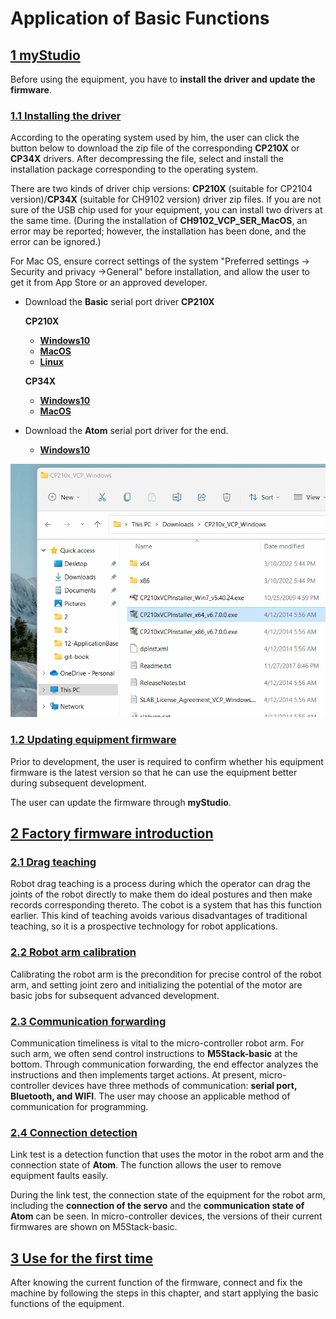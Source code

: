 # Application of Basic Functions

## [**1 myStudio**](4.1-myStudio/README.md)

Before using the equipment, you have to **install the driver and update the firmware**.

### [1.1 Installing the driver](4.1-myStudio/4.1.1-myStudio_download_driverinstalled.md)

According to the operating system used by him, the user can click the button below to download the zip file of the corresponding **CP210X** or **CP34X** drivers. After decompressing the file, select and install the installation package corresponding to the operating system.

There are two kinds of driver chip versions: **CP210X** (suitable for CP2104 version)/**CP34X** (suitable for CH9102 version) driver zip files. If you are not sure of the USB chip used for your equipment, you can install two drivers at the same time. (During the installation of **CH9102_VCP_SER_MacOS**, an error may be reported; however, the
installation has been done, and the error can be ignored.)

For Mac OS, ensure correct settings of the system "Preferred settings -> Security and privacy ->General" before installation, and allow the user to get it from App Store or an approved developer.

- Download the **Basic** serial port driver **CP210X** 

  **CP210X**

  - [ **Windows10** ](https://download.elephantrobotics.com/software/drivers/CP210x_VCP_Windows.zip)
  - [ **MacOS** ](https://download.elephantrobotics.com/software/drivers/CP210x_VCP_MacOS.zip)
  - [ **Linux** ](https://download.elephantrobotics.com/software/drivers/CP210x_VCP_Linux.zip)

  **CP34X**
  - [ **Windows10** ](https://download.elephantrobotics.com/software/drivers/CH9102_VCP_SER_Windows.exe)
  - [ **MacOS** ](https://download.elephantrobotics.com/software/drivers/CH9102_VCP_MacOS.zip)


- Download the **Atom** serial port driver for the end.

  - [ **Windows10** ](https://download.elephantrobotics.com/software/drivers/CDM21228_Setup.zip)


![P210X_install](../resources/7-BasicFunctionApplication/7.1/CP210X_install.gif)

### [1.2 Updating equipment firmware](./7.1-myStudio/7.1.2-myStudio_flash_firmwares.md)

Prior to development, the user is required to confirm whether his equipment firmware is the latest version so that he can use the equipment better during subsequent development.

The user can update the firmware through **myStudio**.

##  [2 Factory firmware introduction](https://docs.elephantrobotics.com/docs/mycobot_280_m5_en/3-FunctionsAndApplications/5.BasicFunction/5.3-FirmwareFunctionDescription/)

### [2.1 Drag teaching](https://docs.elephantrobotics.com/docs/mycobot_280_m5_en/3-FunctionsAndApplications/5.BasicFunction/5.3-FirmwareFunctionDescription/5.3.1-moving/5.3.1.1-micro_controller.html)

Robot drag teaching is a process during which the operator can drag the joints of the robot directly to make them do ideal postures and then make records corresponding thereto. The cobot is a system that has this function earlier. This kind of teaching avoids various disadvantages of traditional teaching, so it is a prospective technology for robot
applications.

### [2.2 Robot arm calibration](https://docs.elephantrobotics.com/docs/mycobot_280_m5_en/3-FunctionsAndApplications/5.BasicFunction/5.3-FirmwareFunctionDescription/5.3.2-calibration/5.3.2.1-micro_controller.html)

Calibrating the robot arm is the precondition for precise control of the robot arm, and setting joint zero and initializing the potential of the motor are basic jobs for subsequent advanced development.

### [2.3 Communication forwarding](https://docs.elephantrobotics.com/docs/mycobot_280_m5_en/3-FunctionsAndApplications/5.BasicFunction/5.3-FirmwareFunctionDescription/5.3.3-transponder/5.3.3.1-micro_controller.html)

Communication timeliness is vital to the micro-controller robot arm. For such arm, we often send control instructions to **M5Stack-basic** at the bottom. Through communication forwarding, the end effector analyzes the instructions and then implements target actions. At present, micro-controller devices have three methods of communication: **serial port, Bluetooth, and WIFI**. The user may choose an applicable method of
communication for programming.

### [2.4 Connection detection](https://docs.elephantrobotics.com/docs/mycobot_280_m5_en/3-FunctionsAndApplications/5.BasicFunction/5.3-FirmwareFunctionDescription/5.3.4-connection/5.3.4.1-micro_controller.html)

Link test is a detection function that uses the motor in the robot arm and the connection state of **Atom**. The function allows the user to remove equipment faults easily.

During the link test, the connection state of the equipment for the robot arm, including the **connection of the servo** and the **communication state of Atom** can be seen. In micro-controller devices, the versions of their current firmwares are shown on M5Stack-basic.

## [3 Use for the first time](./)

After knowing the current function of the firmware, connect and fix the machine by following the steps in this chapter, and start applying the basic functions of the equipment.